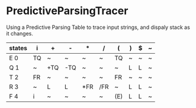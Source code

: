 # PredictiveParsingTracer
Using a Predictive Parsing Table to trace input strings, and dispaly stack as it changes.

|states	|	i|	+|	-|	*|	/|	(|	)|	$|~|
|---|---|---|---|---|---|---|---|---|---|
|E	0	|	TQ|	~	|~|	~	|~|	TQ|	~	|~	|~	|
|Q	1	|	~	|+TQ|	-TQ	|~	|~	|~|	L|	L|~	|
|T	2	|	FR|	~	|~|	~	|~|	FR	|~|	~|~	|
|R	3	|	~	|L	|L|	*FR	|/FR|	~	|L|	L|~	|
|F	4	|	i|	~	|~|	~|	~|	(E)|	L	|L|~	|
